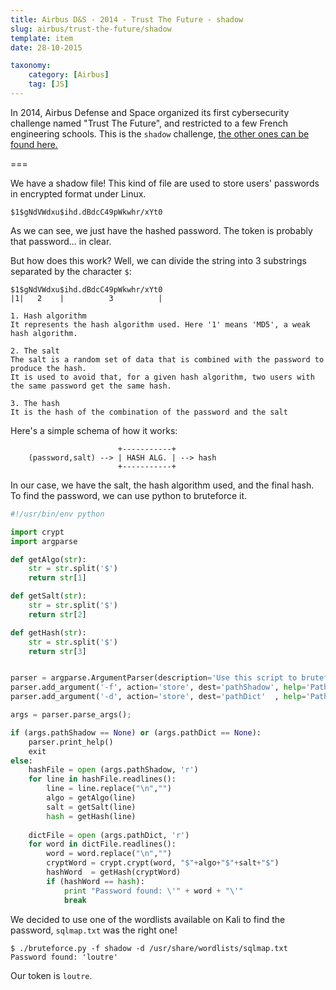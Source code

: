 ```yaml
---
title: Airbus D&S - 2014 - Trust The Future - shadow
slug: airbus/trust-the-future/shadow
template: item
date: 28-10-2015

taxonomy:
	category: [Airbus]
	tag: [JS]
---
```


In 2014, Airbus Defense and Space organized its first cybersecurity challenge named "Trust The Future", and restricted to a few French engineering schools. This is the `shadow` challenge, [the other ones can be found here.][CHL]

===

We have a shadow file! This kind of file are used to store users' passwords in encrypted format under Linux.

```text
$1$gNdVWdxu$ihd.dBdcC49pWkwhr/xYt0
```

As we can see, we just have the hashed password. The token is probably that password... in clear.

But how does this work? Well, we can divide the string into 3 substrings separated by the character `$`:

```text
$1$gNdVWdxu$ihd.dBdcC49pWkwhr/xYt0
|1|   2    |          3          |

1. Hash algorithm
It represents the hash algorithm used. Here '1' means 'MD5', a weak hash algorithm.

2. The salt
The salt is a random set of data that is combined with the password to produce the hash.
It is used to avoid that, for a given hash algorithm, two users with the same password get the same hash.

3. The hash
It is the hash of the combination of the password and the salt
```

Here's a simple schema of how it works:

```text
	                    +-----------+
	(password,salt) --> | HASH ALG. | --> hash
	                    +-----------+
```

In our case, we have the salt, the hash algorithm used, and the final hash. To find the password, we can use python to bruteforce it.

```python
#!/usr/bin/env python

import crypt
import argparse

def getAlgo(str):
	str = str.split('$')
	return str[1]

def getSalt(str):
	str = str.split('$')
	return str[2]

def getHash(str):
	str = str.split('$')
	return str[3]


parser = argparse.ArgumentParser(description='Use this script to bruteforce hash from /etc/shadow!')
parser.add_argument('-f', action='store', dest='pathShadow', help='Path to the file with the hash')
parser.add_argument('-d', action='store', dest='pathDict'  , help='Path to the dictionnary')

args = parser.parse_args();

if (args.pathShadow == None) or (args.pathDict == None):
	parser.print_help()
	exit
else:
	hashFile = open (args.pathShadow, 'r')
	for line in hashFile.readlines():
		line = line.replace("\n","")
		algo = getAlgo(line)
		salt = getSalt(line)
		hash = getHash(line)
  
	dictFile = open (args.pathDict, 'r')
	for word in dictFile.readlines():
		word = word.replace("\n","")
		cryptWord = crypt.crypt(word, "$"+algo+"$"+salt+"$")
		hashWord  = getHash(cryptWord)
		if (hashWord == hash):
			print "Password found: \'" + word + "\'"
			break
```

We decided to use one of the wordlists available on Kali to find the password, `sqlmap.txt` was the right one!

```
$ ./bruteforce.py -f shadow -d /usr/share/wordlists/sqlmap.txt
Password found: 'loutre'
```

Our token is `loutre`.

[CHL]: https://www.trecherel.com/airbus/trust-the-future "The other challenges of A&D Trust The Future"
